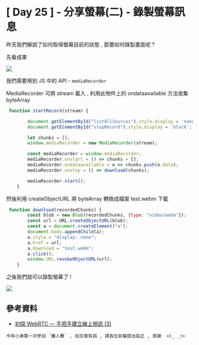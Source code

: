# [ Day 25 ] - 分享螢幕(二) - 錄製螢幕訊息 

昨天我們解說了如何取得螢幕目前的狀態 , 那要如何錄製畫面呢 ?

先看成果  

![](https://i.imgur.com/kM0NGN9.gif)

我們需要用到 JS 中的 API - `mediaRecorder`

MediaRecorder 可將 stream 載入 , 利用此物件上的 ondataavailable 方法收集 byteArray 

```javascript
 function startRecord(stream) {

        document.getElementById("listAllSources").style.display = 'none';
        document.getElementById("stopRecord").style.display = 'block';

        let chunks = [];
        window.mediaRecorder = new MediaRecorder(stream);

        const mediaRecorder = window.mediaRecorder;
        mediaRecorder.onstart = () => chunks = [];
        mediaRecorder.ondataavailable = e => chunks.push(e.data);
        mediaRecorder.onstop = () => download(chunks);

        mediaRecorder.start();
    }
```

然後利用 createObjectURL 將 byteArray 轉換成檔案 test.webm 下載

```javascript
 function download(recordedChunks) {
        const blob = new Blob(recordedChunks, {type: "video/webm"});
        const url = URL.createObjectURL(blob);
        const a = document.createElement("a");
        document.body.appendChild(a);
        a.style = "display: none";
        a.href = url;
        a.download = "test.webm";
        a.click();
        window.URL.revokeObjectURL(url);
    }
```

之後我們就可以錄製螢幕了 !

![](https://i.imgur.com/kM0NGN9.gif)

## 參考資料

- [初探 WebRTC — 手把手建立線上視訊 (3)](https://medium.com/@jedy05097952/%E5%88%9D%E6%8E%A2-webrtc-%E6%89%8B%E6%8A%8A%E6%89%8B%E5%BB%BA%E7%AB%8B%E7%B7%9A%E4%B8%8A%E8%A6%96%E8%A8%8A-3-65e14b07cc87)

```
今年小弟第一次參加 `鐵人賽` , 如文章有誤 , 請各位前輩提出指正 , 感謝  <(_ _)>
```
